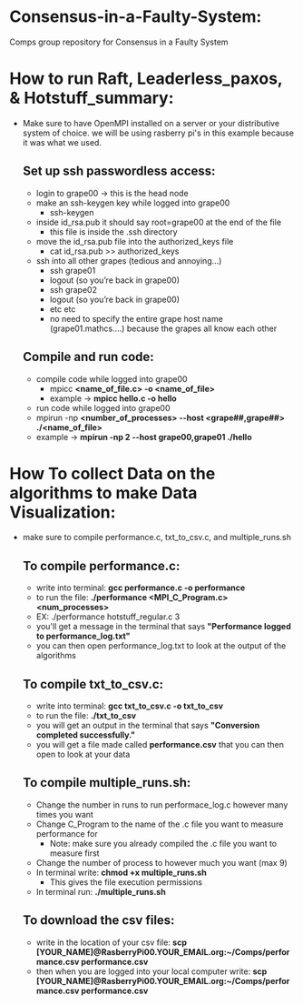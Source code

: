 # Consensus-in-a-Faulty-System:
Comps group repository for Consensus in a Faulty System


# How to run Raft, Leaderless_paxos, & Hotstuff_summary:
- Make sure to have OpenMPI installed on a server or your distributive system of choice. we will be using rasberry pi's in this example because it was what we used.

    ## Set up ssh passwordless access: 
    - login to grape00 → this is the head node 
    - make an ssh-keygen key while logged into grape00
        - ssh-keygen
    - inside id_rsa.pub it should say root=grape00 at the end of the file 
        - this file is inside the .ssh directory 
    - move the id_rsa.pub file into the authorized_keys file 
        - cat id_rsa.pub >> authorized_keys
    - ssh into all other grapes (tedious and annoying…) 
        - ssh grape01
        - logout (so you’re back in grape00)
        - ssh grape02
        - logout (so you’re back in grape00)
        - etc etc 
        - no need to specify the entire grape host name (grape01.mathcs….) because the grapes all know each other

    ## Compile and run code: 
    - compile code while logged into grape00
        - mpicc **<name_of_file.c> -o <name_of_file>**
        - example → **mpicc hello.c -o hello**
    - run code while logged into grape00
    - mpirun -np **<number_of_processes> --host <grape##,grape##> ./<name_of_file>**
    - example → **mpirun -np 2 --host grape00,grape01 ./hello** 


# How To collect Data on the algorithms to make Data Visualization:
* make sure to compile performance.c, txt_to_csv.c, and multiple_runs.sh
    ## To compile performance.c:
    - write into terminal: **gcc performance.c -o performance**
    - to run the file: **./performance <MPI_C_Program.c> <num_processes>**
    - EX: ./performance hotstuff_regular.c 3
    - you'll get a message in the terminal that says **"Performance logged to performance_log.txt"**
    - you can then open performance_log.txt to look at the output of the algorithms

    ## To compile txt_to_csv.c:
    - write into terminal: **gcc txt_to_csv.c -o txt_to_csv**
    - to run the file: **./txt_to_csv**
    - you will get an output in the terminal that says **"Conversion completed successfully."**
    - you will get a file made called **performance.csv** that you can then open to look at your data

    ## To compile multiple_runs.sh:
    - Change the number in runs to run performace_log.c however many times you want
    - Change C_Program to the name of the .c file you want to measure performance for
       - Note: make sure you already compiled the .c file you want to measure first
    - Change the number of process to however much you want (max 9)
    - In terminal write: **chmod +x multiple_runs.sh**
       - This gives the file execution permissions
    - In terminal run: **./multiple_runs.sh**

    ## To download the csv files:
    - write in the location of your csv file: **scp [YOUR_NAME]@RasberryPi00.YOUR_EMAIL.org:~/Comps/performance.csv performance.csv**
    - then when you are logged into your local computer write:  **scp [YOUR_NAME]@RasberryPi00.YOUR_EMAIL.org:~/Comps/performance.csv performance.csv**
